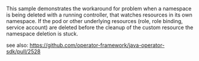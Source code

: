This sample demonstrates the workaround for problem when a namespace
is being deleted with a running controller, that watches resources
in its own namespace. If the pod or other underlying resources (role,
role binding, service account) are deleted before the cleanup of
the custom resource the namespace deletion is stuck.

see also: https://github.com/operator-framework/java-operator-sdk/pull/2528

